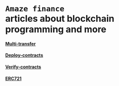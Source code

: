 `Amaze finance`                                 
articles about blockchain programming and more
============================================================

#### [Multi-transfer](https://github.com/amaze-finance/Articles/tree/main/Multi-transfer) 

#### [Deploy-contracts](https://github.com/amaze-finance/Articles/tree/main/Deploy-contracts)

#### [Verify-contracts](https://github.com/amaze-finance/Articles/tree/main/Verify-contracts)

#### [ERC721](https://github.com/amaze-finance/Articles/blob/main/ERC721.md)
